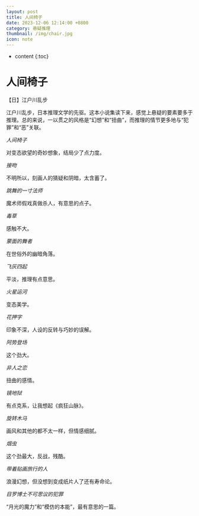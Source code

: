 ```yaml
---
layout: post
title: 人间椅子
date: 2023-12-06 12:14:00 +0800
category: 悬疑推理
thumbnail: /img/chair.jpg
icon: note
---
```


* content
{:toc}

# 人间椅子

【日】江户川乱步



江户川乱步，日本推理文学的先驱。这本小说集读下来，感觉上悬疑的要素要多于推理。总的来说，一以贯之的风格是“幻想”和“扭曲”，而推理的情节更多地与“犯罪”和“恶”关联。

*人间椅子* 

对变态欲望的奇妙想象，结局少了点力度。

*接吻*

不明所以，刻画人的猜疑和阴暗，太含蓄了。

*跳舞的一寸法师*

魔术师假戏真做杀人，有意思的点子。

*毒草*

感触不大。

*蒙面的舞者*

在世俗外的幽暗角落。

*飞灰四起*

平淡，推理有点意思。

*火星运河*

变态美学。

*花押字*

印象不深，人设的反转与巧妙的误解。

*阿势登场*

这个劲大。

*非人之恋*

扭曲的感情。

*镜地狱*

有点克系，让我想起《疯狂山脉》。

*旋转木马*

画风和其他的都不太一样，但情感细腻。

*烟虫*

这个劲最大，反战，残酷。

*带着贴画旅行的人*

浪漫幻想，但没想到变成纸片人了还有寿命论。

*目罗博士不可思议的犯罪*

“月光的魔力”和“模仿的本能”，最有意思的一篇。